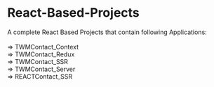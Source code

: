 
# React-Based-Projects
A complete React Based Projects that contain following Applications: </br> </br>
=> TWMContact_Context </br>
=> TWMContact_Redux </br>
=> TWMContact_SSR </br>
=> TWMContact_Server </br>
=> REACTContact_SSR </br>
